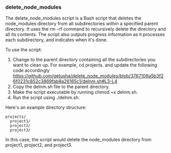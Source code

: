 ### delete_node_modules
The delete_node_modules script is a Bash script that deletes the node_modules directory from all subdirectories within a specified parent directory. It uses the rm -rf command to recursively delete the directory and all its contents. The script also outputs progress information as it processes each subdirectory, and indicates when it's done.

To use the script:

1. Change to the parent directory containing all the subdirectories you want to clean up. For example, cd projects. and update the following code accordingly
https://github.com/getusha/delete_node_modules/blob/3767106a5b3f26f0231c852c3869fab8a26165c1/delnm.sh#L3-L4
3. Copy the delnm.sh file to the parent directory.
4. Make the script executable by running chmod +x delnm.sh.
5. Run the script using ./delnm.sh.

Here's an example directory structure:

```
projects/
  project1/
  project2/
  project3/
```
In this case, the script would delete the node_modules directory from project1, project2, and project3.

